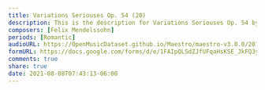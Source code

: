 ```yaml
---
title: Variations Seriouses Op. 54 (20)
description: This is the description for Variations Seriouses Op. 54 by Felix Mendelssohn
composers: [Felix Mendelssohn]
periods: [Romantic]
audioURL: https://OpenMusicDataset.github.io/Maestro/maestro-v3.0.0/2011/MIDI-Unprocessed_16_R3_2011_MID--AUDIO_R3-D5_02_Track02_wav.midi
formURL: https://docs.google.com/forms/d/e/1FAIpQLSdZJfUFqaHsKSE_JkFQ3yQI3KpwNiIFSKikrsODrCGS7oDQ2w/viewform
comments: true
share: true
date: 2021-08-08T07:43:13-06:00
---
```

